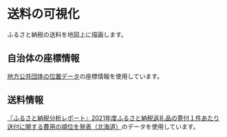 # 送料の可視化
ふるさと納税の送料を地図上に描画します。  

## 自治体の座標情報
[地方公共団体の位置データ](https://amano-tec.com/data/localgovernments.html)の座標情報を使用しています。

## 送料情報
[『ふるさと納税分析レポート』2021年度ふるさと納税返礼品の寄付１件あたり送付に関する費用の順位を発表（北海道）](https://prtimes.jp/main/html/rd/p/000000031.000104918.html)のデータを使用しています。
